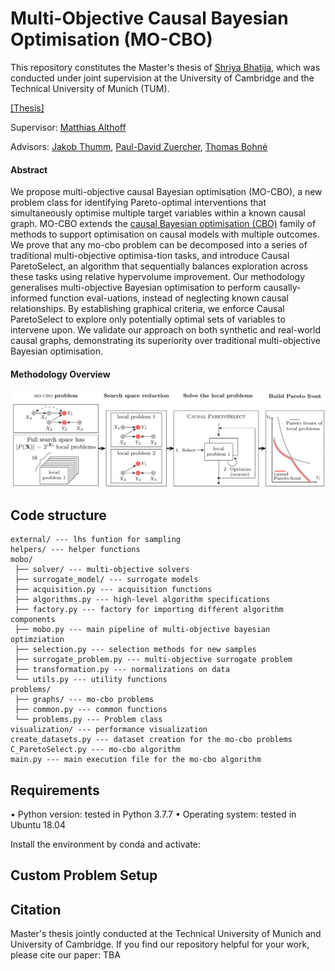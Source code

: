 # Multi-Objective Causal Bayesian Optimisation (MO-CBO)
This repository constitutes the Master's thesis of [Shriya Bhatija](www.linkedin.com/in/shriya-bhatija-565699155), which was conducted under joint supervision at the University of Cambridge and the Technical University of Munich (TUM).

[[Thesis]](assets/THESIS.pdf)

Supervisor: [Matthias Althoff](https://www.ce.cit.tum.de/cps/members/prof-dr-ing-matthias-althoff/)

Advisors: [Jakob Thumm](https://jakob-thumm.com), [Paul-David Zuercher](https://pauldavidzuercher.com), [Thomas Bohné](https://www.ifm.eng.cam.ac.uk/people/tmb35/)

#### Abstract
We propose multi-objective causal Bayesian optimisation (MO-CBO), a new problem class for identifying Pareto-optimal interventions that simultaneously optimise multiple target variables within a known causal graph. MO-CBO extends the [causal Bayesian optimisation (CBO)](https://proceedings.mlr.press/v108/aglietti20a/aglietti20a.pdf) family of methods to support optimisation on causal models with multiple outcomes. We prove that any mo-cbo problem can be decomposed into a series of traditional multi-objective optimisa-tion tasks, and introduce Causal ParetoSelect, an algorithm that sequentially balances exploration across these tasks using relative hypervolume improvement. Our methodology generalises multi-objective Bayesian optimisation to perform causally-informed function eval-uations, instead of neglecting known causal relationships. By establishing graphical criteria, we enforce Causal ParetoSelect to explore only potentially optimal sets of variables to intervene upon. We validate our approach on both synthetic and real-world causal graphs, demonstrating its superiority over traditional multi-objective Bayesian optimisation.

#### Methodology Overview
<img src="assets/mo_cbo_visual.png" width="1000">

## Code structure
````
external/ --- lhs funtion for sampling
helpers/ --- helper functions
mobo/
 ├── solver/ --- multi-objective solvers
 ├── surrogate_model/ --- surrogate models
 ├── acquisition.py --- acquisition functions
 ├── algorithms.py --- high-level algorithm specifications
 ├── factory.py --- factory for importing different algorithm components
 ├── mobo.py --- main pipeline of multi-objective bayesian optimziation
 ├── selection.py --- selection methods for new samples
 ├── surrogate_problem.py --- multi-objective surrogate problem
 ├── transformation.py --- normalizations on data
 └── utils.py --- utility functions
problems/
 ├── graphs/ --- mo-cbo problems
 ├── common.py --- common functions
 └── problems.py --- Problem class
visualization/ --- performance visualization
create_datasets.py --- dataset creation for the mo-cbo problems
C_ParetoSelect.py --- mo-cbo algorithm 
main.py --- main execution file for the mo-cbo algorithm
````

## Requirements
• Python version: tested in Python 3.7.7
• Operating system: tested in Ubuntu 18.04

Install the environment by conda and activate:




## Custom Problem Setup 


## Citation
Master's thesis jointly conducted at the Technical University of Munich and University of Cambridge. If you find our repository helpful for your work, please cite our paper:
TBA 
